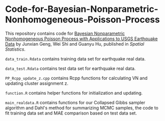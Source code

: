 # Code-for-Bayesian-Nonparametric-Nonhomogeneous-Poisson-Process

This repository contains code for [Bayesian Nonparametric Nonhomogeneous Poisson Process with Applications to USGS Earthquake Data](https://www.sciencedirect.com/science/article/pii/S2211675321000051?casa_token=G3JaDdwC1IQAAAAA:xEPCJck2j5vPH5SQmniH40nH6gORp6LnAvnEIHZixf4YxUwZEIyuVOjxuuwq8-A2Z0jOghsgdm0) by Junxian Geng, Wei Shi and Guanyu Hu, published in *Spatial Statistics*.

`data_train.Rdata` contains training data set for earthquake real data.

`data_test.Rdata` contains test data set for earthquake real data.

`PP_Rcpp_update_z.cpp` contains Rcpp functions for calculating VN and updating cluster assignment z.

`function.R` contains helper functions for initialization and updating.

`main_realdata.R` contains functions for our Collapsed Gibbs sampler algorithm and Dahl's method for summarizing MCMC samples, the code to fit training data set and MAE comparison based on test data set.
